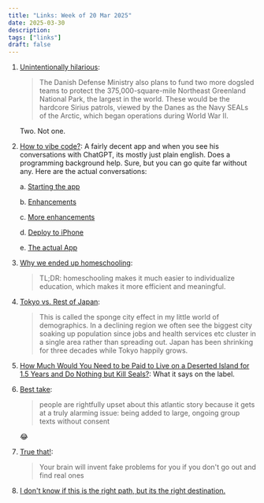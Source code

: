 ```yaml
---
title: "Links: Week of 20 Mar 2025"
date: 2025-03-30
description:
tags: ["links"]
draft: false
---
```


1. [Unintentionally hilarious](https://www.washingtonpost.com/world/interactive/2025/greenland-trump-defense-russia-china/): 


   > The Danish Defense Ministry also plans to fund two more dogsled teams to protect the 375,000-square-mile Northeast Greenland National Park, the largest in the world. These would be the hardcore Sirius patrols, viewed by the Danes as the Navy SEALs of the Arctic, which began operations during World War II.


   Two. Not one.
2. [How to vibe code?](https://x.com/karpathy/status/1903672057327452290): A fairly decent app and when you see his conversations with ChatGPT, its mostly just plain english. Does a programming background help. Sure, but you can go quite far without any. Here are the actual conversations: 


   a. [Starting the app](https://t.co/TMyPAK2RhZ) 


   b. [Enhancements](https://t.co/vWnkwMrMe8)


   c. [More enhancements](https://t.co/NVxc7p1uVH)


   d. [Deploy to iPhone](https://t.co/e4xo4cmcWR)


   e. [The actual App](https://x.com/karpathy/status/1903891179370123559)
3. [Why we ended up homeschooling](https://www.henrikkarlsson.xyz/p/why-we-ended-up-homeschooling):


   > TL;DR: homeschooling makes it much easier to individualize education, which makes it more efficient and meaningful.
4. [Tokyo vs. Rest of Japan](https://x.com/simongerman600/status/1904057096208839040): 


   > This is called the sponge city effect in my little world of demographics. In a declining region we often see the biggest city soaking up population since jobs and health services etc cluster in a single area rather than spreading out. Japan has been shrinking for three decades while Tokyo happily grows.
5. [How Much Would You Need to be Paid to Live on a Deserted Island for 1.5 Years and Do Nothing but Kill Seals?](https://mattlakeman.org/2020/07/10/how-much-would-you-need-to-be-paid-to-live-on-a-deserted-island-for-1-5-years-and-do-nothing-but-kill-seals/): What it says on the label. 
6. [Best take](https://x.com/maxwelltani/status/1904208683573161991): 


   > people are rightfully upset about this atlantic story because it gets at a truly alarming issue: being added to large, ongoing group texts without consent


   😂


7. [True that!](https://x.com/DylanoA4/status/1902357203857616932): 
    > Your brain will invent fake problems for you if you don't go out and find real ones


8. [I don't know if this is the right path, but its the right destination.](https://www.highagency.com/)
